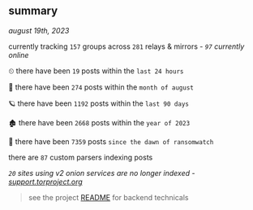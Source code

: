
## summary
_august 19th, 2023_

currently tracking `157` groups across `281` relays & mirrors - _`97` currently online_

⏲ there have been `19` posts within the `last 24 hours`

🦈 there have been `274` posts within the `month of august`

🪐 there have been `1192` posts within the `last 90 days`

🏚 there have been `2668` posts within the `year of 2023`

🦕 there have been `7359` posts `since the dawn of ransomwatch`

there are `87` custom parsers indexing posts

_`20` sites using v2 onion services are no longer indexed - [support.torproject.org](https://support.torproject.org/onionservices/v2-deprecation/)_

> see the project [README](https://github.com/joshhighet/ransomwatch#ransomwatch--) for backend technicals
